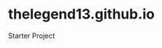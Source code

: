# thelegend13.github.io
Starter Project
<!DOCTYPE html>
<html>
    <head>
        <meta charset="utf-8">
        <title>Challenge: Seasonal ids</title>
        <style>
            
            
            
        </style>
    </head>
    <body>
        
        <h1>Olaf's favorite seasons</h1>
        
        <h2 id="summer">Summer</h2>
        <p>He's a happy snowman, doing what frozen things do in summer.</p>
        
        <h2 id="winter">Winter</h2>
        <p>He likes to stay in and cuddle</p>
    </body>
</html>
